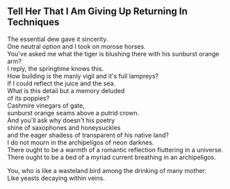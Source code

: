 Tell Her That I Am Giving Up Returning In Techniques
----------------------------------------------------
The essential dew gave it sincerity.  
One neutral option and I took on morose horses.  
You've asked me what the tiger is blushing there with his sunburst orange  
arm?  
I reply, the springtime knows this.  
How building is the manly vigil and it's full lampreys?  
If I could reflect the juice and the sea.  
What is this detail but a memory deluded  
of its poppies?  
Cashmire vinegars of gate,  
sunburst orange seams above a putrid crown.  
And you'll ask why doesn't his poetry  
shine of saxophones and honeysuckles  
and the eager shadess of transparent of his native land?  
I do not mourn in the archipeligos of neon darknes.  
There ought to be a warmth of a romantic reflection fluttering in a universe.  
There ought to be a bed of a myriad current breathing in an archipeligos.  
  
You, who is like a wasteland bird among the drinking of many mother.  
Like yeasts decaying within veins.  
